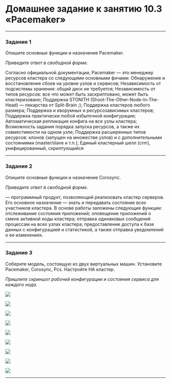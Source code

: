 # Домашнее задание к занятию 10.3 «Pacemaker»

---

### Задание 1

Опишите основные функции и назначение Pacemaker.

*Приведите ответ в свободной форме.*

Согласно официальной документации, Pacemaker — это менеджер ресурсов кластера со следующими основными фичами:
Обнаружение и восстановление сбоев на уровне узлов и сервисов;
Независимость от подсистемы хранения: общий диск не требуется;
Независимость от типов ресурсов: все что может быть заскриптовано, может быть кластеризовано;
Поддержка STONITH (Shoot-The-Other-Node-In-The-Head) — лекарства от Split-Brain ;);
Поддержка кластеров любого размера;
Поддержка и кворумных и ресурсозависимых кластеров;
Поддержка практически любой избыточной конфигурации;
Автоматическая репликация конфига на все узлы кластера;
Возможность задания порядка запуска ресурсов, а также их совместимости на одном узле;
Поддержка расширенных типов ресурсов: клонов (запущен на множестве узлов) и с дополнительными состояниями (master/slave и т.п.);
Единый кластерный шелл (crm), унифицированный, скриптующийся

---

### Задание 2

Опишите основные функции и назначение Corosync.

*Приведите ответ в свободной форме.*

— программный продукт, позволяющий реализовать кластер
серверов. Его основное назначение — знать и передавать
состояние всех участников кластера.
В основе работы заложены следующие функции:
отслеживание состояния приложений;
оповещение приложений о смене активной ноды кластера;
отправка одинаковых сообщений процессам на всех узлах
кластера;
предоставление доступа к базе данных с конфигурацией и
статистикой, а также отправка уведомлений о ее изменениях.

---

### Задание 3

Соберите модель, состоящую из двух виртуальных машин. Установите Pacemaker, Corosync, Pcs. Настройте HA кластер.

*Пришлите скриншот рабочей конфигурации и состояния сервиса для каждого нода.*

![](./1.png)

![](./2.png)

![](./3.png)

![](./4.png)

![](./6.png)

![](./7.png)

![](./8.png)

![](./9.png)

![](./10.1.png)

---